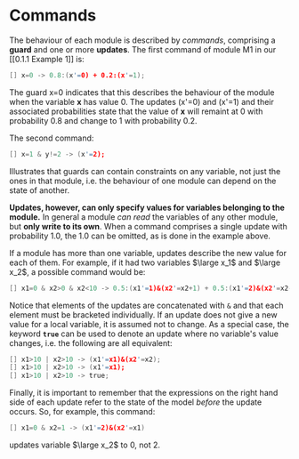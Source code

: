 # Commands

The behaviour of each module is described by *commands*, comprising a **guard** and one or more **updates**. The first command of module M1 in our [[0.1.1 Example 1]] is:

``` c
[] x=0 -> 0.8:(x'=0) + 0.2:(x'=1);
```

The guard x=0 indicates that this describes the behaviour of the module when the variable **x** has value 0. The updates (x'=0) and (x'=1) and their associated probabilities state that the value of **x** will remaint at 0 with probability 0.8 and change to 1 with probability 0.2.

The second command:

``` c
[] x=1 & y!=2 -> (x'=2);
```

Illustrates that guards can contain constraints on any variable, not just the ones in that module, i.e. the behaviour of one module can depend on the state of another.

**Updates, however, can only specify values for variables belonging to the module.** In general a module *can read* the variables of any other module, but **only write to its own**. When a command comprises a single update with probability 1.0, the 1.0 can be omitted, as is done in the example above.

If a module has more than one variable, updates describe the new value for each of them. For example, if it had two variables $\large x_1$ and $\large x_2$, a possible command would be:

```c
[] x1=0 & x2>0 & x2<10 -> 0.5:(x1'=1)&(x2'=x2+1) + 0.5:(x1'=2)&(x2'=x2-1);
```

Notice that elements of the updates are concatenated with `&` and that each element must be bracketed individually. If an update does not give a new value for a local variable, it is assumed not to change. As a special case, the keyword **`true`** can be used to denote an update where no variable's value changes, i.e. the following are all equivalent:

``` c
[] x1>10 | x2>10 -> (x1'=x1)&(x2'=x2);  
[] x1>10 | x2>10 -> (x1'=x1);  
[] x1>10 | x2>10 -> true;
```

Finally, it is important to remember that the expressions on the right hand side of each update refer to the state of the model *before* the update occurs. So, for example, this command:

```c
[] x1=0 & x2=1 -> (x1'=2)&(x2'=x1)
```
updates variable $\large x_2$ to 0, not 2. 